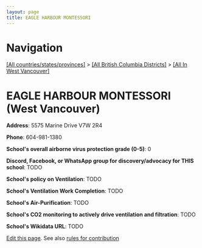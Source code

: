 ```yaml
---
layout: page
title: EAGLE HARBOUR MONTESSORI
---
```

# Navigation

[[All countries/states/provinces]](../../..) > [[All British Columbia Districts]](../..) > [[All In West Vancouver]](..)

# EAGLE HARBOUR MONTESSORI (West Vancouver)

**Address**: 5575 Marine Drive V7W 2R4

**Phone**: 604-981-1380

**School's overall airborne virus protection grade (0-5)**: 0

**Discord, Facebook, or WhatsApp group for discovery/advocacy for THIS school**: TODO

**School's policy on Ventilation**: TODO

**School's Ventilation Work Completion**: TODO

**School's Air-Purification**: TODO

**School's CO2 monitoring to actively drive ventilation and filtration**: TODO

**School's Wikidata URL**: TODO


[Edit this page](https://github.com/ventilate-schools/BC/edit/main/./West_Vancouver/EAGLE_HARBOUR_MONTESSORI.md). See also [rules for contribution](../../../contribution-rules/)